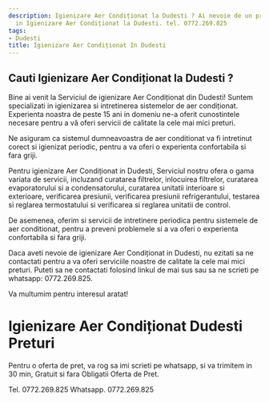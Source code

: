 ```yaml
---
description: Igienizare Aer Condiționat la Dudesti ? Ai nevoie de un profesionist
  in Igienizare Aer Condiționat la Dudesti. tel. 0772.269.825
tags:
- Dudesti
title: Igienizare Aer Condiționat In Dudesti
---
```



## Cauti Igienizare Aer Condiționat la Dudesti ?

Bine ai venit la Serviciul de igienizare Aer Condiționat din Dudesti! Suntem specializati in igienizarea si intretinerea sistemelor de aer condiționat. Experienta noastra de peste 15 ani in domeniu ne-a oferit cunostintele necesare pentru a vă oferi servicii de calitate la cele mai mici preturi. 

Ne asiguram ca sistemul dumneavoastra de aer conditionat va fi intretinut corect si igienizat periodic, pentru a va oferi o experienta confortabila si fara griji. 

Pentru igienizare Aer Condiționat in Dudesti, Serviciul nostru ofera o gama variata de servicii, incluzand curatarea filtrelor, inlocuirea filtrelor, curatarea evaporatorului si a condensatorului, curatarea unitatii interioare si exterioare, verificarea presiunii, verificarea presiunii refrigerantului, testarea si reglarea termostatului si verificarea si reglarea unitatii de control. 

De asemenea, oferim si servicii de intretinere periodica pentru sistemele de aer conditionat, pentru a preveni problemele si a va oferi o experienta confortabila si fara griji. 

Daca aveti nevoie de igienizare Aer Condiționat in Dudesti, nu ezitati sa ne contactati pentru a va oferi serviciile noastre de calitate la cele mai mici preturi. Puteti sa ne contactati folosind linkul de mai sus sau sa ne scrieti pe whatsapp: 0772.269.825. 

Va multumim pentru interesul aratat!

# Igienizare Aer Condiționat Dudesti Preturi
Pentru o oferta de pret, va rog sa imi scrieti pe whatsapp, si va trimitem in 30 min, Gratuit si fara Obligatii Oferta de Pret.

Tel. 0772.269.825
Whatsapp. 0772.269.825